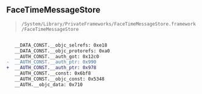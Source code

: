 ## FaceTimeMessageStore

> `/System/Library/PrivateFrameworks/FaceTimeMessageStore.framework/FaceTimeMessageStore`

```diff

   __DATA_CONST.__objc_selrefs: 0xe18
   __DATA_CONST.__objc_protorefs: 0xa0
   __AUTH_CONST.__auth_got: 0x12c0
-  __AUTH_CONST.__auth_ptr: 0x990
+  __AUTH_CONST.__auth_ptr: 0x978
   __AUTH_CONST.__const: 0x6bf8
   __AUTH_CONST.__objc_const: 0x5348
   __AUTH.__objc_data: 0x710

```
